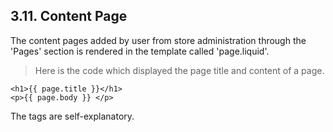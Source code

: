 ## 3.11. Content Page

The content pages added by user from store administration through the 'Pages' section is rendered in the template called 'page.liquid'.
>Here is the code which displayed the page title and content of a page.

```liquid
<h1>{{ page.title }}</h1>
<p>{{ page.body }} </p>
```
The tags are self-explanatory.
